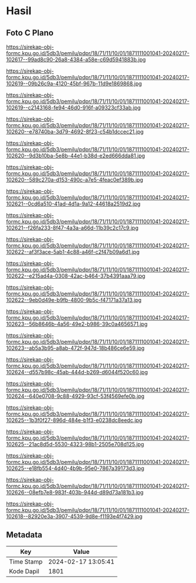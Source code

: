 # Hasil

## Foto C Plano

https://sirekap-obj-formc.kpu.go.id/5db3/pemilu/pdpr/18/71/11/10/01/1871111001041-20240217-102617--99ad8c90-26a8-4384-a58e-c69d5941883b.jpg

https://sirekap-obj-formc.kpu.go.id/5db3/pemilu/pdpr/18/71/11/10/01/1871111001041-20240217-102619--09b26c9a-4120-45bf-967b-11d9e1869868.jpg

https://sirekap-obj-formc.kpu.go.id/5db3/pemilu/pdpr/18/71/11/10/01/1871111001041-20240217-102619--c2143168-fe94-46d0-916f-a09323cf33ab.jpg

https://sirekap-obj-formc.kpu.go.id/5db3/pemilu/pdpr/18/71/11/10/01/1871111001041-20240217-102620--e78740ba-3d79-4692-8f23-c54b1dccec21.jpg

https://sirekap-obj-formc.kpu.go.id/5db3/pemilu/pdpr/18/71/11/10/01/1871111001041-20240217-102620--9d3b10ba-5e8b-44e1-b38d-e2ed666dda81.jpg

https://sirekap-obj-formc.kpu.go.id/5db3/pemilu/pdpr/18/71/11/10/01/1871111001041-20240217-102620--589c270a-d153-490c-a7e5-4feac0ef389b.jpg

https://sirekap-obj-formc.kpu.go.id/5db3/pemilu/pdpr/18/71/11/10/01/1871111001041-20240217-102621--0cd6a510-41ad-4d1a-9a12-44618a2519d2.jpg

https://sirekap-obj-formc.kpu.go.id/5db3/pemilu/pdpr/18/71/11/10/01/1871111001041-20240217-102621--f26fa233-8f47-4a3a-a66d-11b39c2c17c9.jpg

https://sirekap-obj-formc.kpu.go.id/5db3/pemilu/pdpr/18/71/11/10/01/1871111001041-20240217-102622--af3f3ace-5ab1-4c88-a46f-c2f47b09a6d1.jpg

https://sirekap-obj-formc.kpu.go.id/5db3/pemilu/pdpr/18/71/11/10/01/1871111001041-20240217-102622--e215ad4a-0308-42ac-b464-37b4391aaa79.jpg

https://sirekap-obj-formc.kpu.go.id/5db3/pemilu/pdpr/18/71/11/10/01/1871111001041-20240217-102622--9eb0d49e-b9fb-4800-9b5c-f47171a37a13.jpg

https://sirekap-obj-formc.kpu.go.id/5db3/pemilu/pdpr/18/71/11/10/01/1871111001041-20240217-102623--56b8646b-4a56-49e2-b986-39c0a4656571.jpg

https://sirekap-obj-formc.kpu.go.id/5db3/pemilu/pdpr/18/71/11/10/01/1871111001041-20240217-102623--ab5a3b95-a8ab-472f-947d-18b486ce6e59.jpg

https://sirekap-obj-formc.kpu.go.id/5db3/pemilu/pdpr/18/71/11/10/01/1871111001041-20240217-102624--d557b98c-45ab-444d-b269-d6044f520c60.jpg

https://sirekap-obj-formc.kpu.go.id/5db3/pemilu/pdpr/18/71/11/10/01/1871111001041-20240217-102624--640e0708-9c88-4929-93cf-53f4569efe0b.jpg

https://sirekap-obj-formc.kpu.go.id/5db3/pemilu/pdpr/18/71/11/10/01/1871111001041-20240217-102625--1b3f0f27-896d-484e-b1f3-e0238dc8eedc.jpg

https://sirekap-obj-formc.kpu.go.id/5db3/pemilu/pdpr/18/71/11/10/01/1871111001041-20240217-102625--21ac8d5d-5530-4323-98b1-2505e708d125.jpg

https://sirekap-obj-formc.kpu.go.id/5db3/pemilu/pdpr/18/71/11/10/01/1871111001041-20240217-102625--e18fb554-4d40-4b9b-95e0-7867a39173d3.jpg

https://sirekap-obj-formc.kpu.go.id/5db3/pemilu/pdpr/18/71/11/10/01/1871111001041-20240217-102626--08efb7e8-983f-403b-944d-d89d73a181b3.jpg

https://sirekap-obj-formc.kpu.go.id/5db3/pemilu/pdpr/18/71/11/10/01/1871111001041-20240217-102618--82920e3a-3907-4539-9d8e-f1193e4f7429.jpg


## Metadata

| Key        | Value               |
| ---------- | ------------------- |
| Time Stamp | 2024-02-17 13:05:41 |
| Kode Dapil | 1801                |



